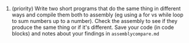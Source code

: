 1. (priority) Write two short programs that do the same thing in different ways and compile them both to assembly (eg using a for vs while loop to sum numbers up to a number). Check the assembly to see if they produce the same thing or if it's different. Save your code (in code blocks) and notes about your findings in `assemblycompare.md`
```{index} assemblycompare.md
```
